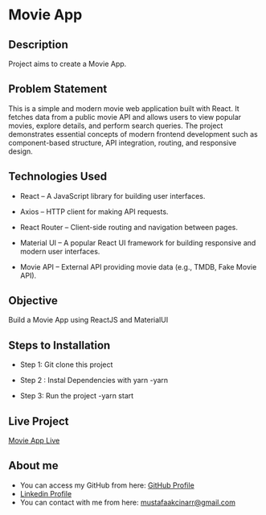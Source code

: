 # Movie App

## Description

Project aims to create a Movie App.

## Problem Statement

This is a simple and modern movie web application built with React. It fetches data from a public movie API and allows users to view popular movies, explore details, and perform search queries. The project demonstrates essential concepts of modern frontend development such as component-based structure, API integration, routing, and responsive design.

## Technologies Used

- React – A JavaScript library for building user interfaces.

- Axios –  HTTP client for making API requests.

- React Router – Client-side routing and navigation between pages.

- Material UI – A popular React UI framework for building responsive and modern user interfaces.

- Movie API – External API providing movie data (e.g., TMDB, Fake Movie API).

## Objective

Build a Movie App using ReactJS and MaterialUI

## Steps to Installation

- Step 1: Git clone this project

- Step 2 : Instal Dependencies with yarn
-yarn

- Step 3: Run the project
-yarn start

## Live Project

[Movie App Live]()

## About me
- You can access my GitHub from here: [GitHub Profile](https://github.com/mustafaakcinar)
- [Linkedin Profile](https://www.linkedin.com/in/mustafaakcinar/)
- You can contact with me from here: mustafaakcinarr@gmail.com
